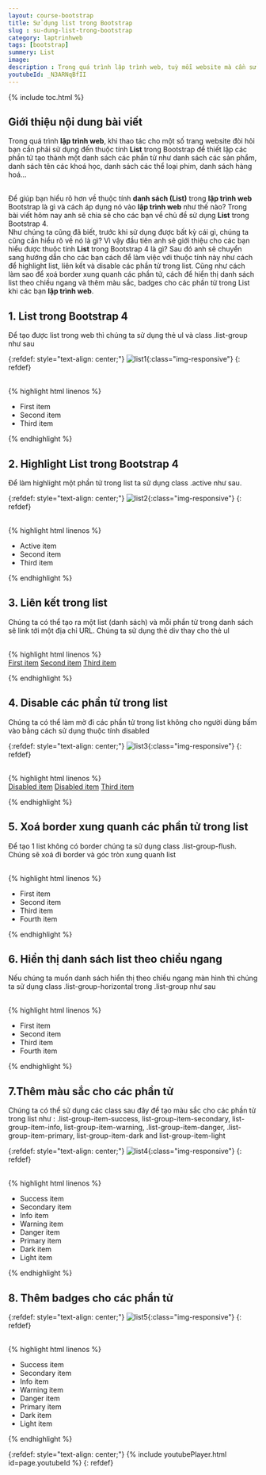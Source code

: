 ```yaml
---
layout: course-bootstrap
title: Sử dụng list trong Bootstrap 
slug : su-dung-list-trong-bootstrap
category: laptrinhweb
tags: [bootstrap]
summery: List
image:
description : Trong quá trình lập trình web, tuỳ mỗi website mà cần sử dụng đến thuộc tính List trong Bootstrap để thiết lập các phần tử tạo thành một danh sách. Trước hết bài viết giúp bạn hiểu rõ về thuộc tính danh sách List là gì? Sau đó sẽ chuyển sang hướng dẫn cách để làm việc với thuộc tính này như cách để highlight list, liên kết và disable các phần tử trong list. Cũng như cách làm sao để xoá border xung quanh các phần tử và hiển thị danh sách list theo chiều ngang, thao tác thêm màu sắc, badges cho các phần tử trong List khi lập trình web. 
youtubeId: _N3ARNqBfII
---
```


{% include toc.html %}

## **Giới thiệu nội dung bài viết**

Trong quá trình <b>lập trình web</b>, khi thao tác cho một số trang website đòi hỏi bạn cần phải sử dụng đến thuộc tính <b>List</b> trong Bootstrap để thiết lập các phần tử tạo thành một danh sách các phần tử như danh sách các sản phẩm, danh sách tên các khoá học, danh sách các thể loại phim, danh sách hàng hoá…

<br>
Để giúp bạn hiểu rõ hơn về thuộc tính <b>danh sách (List)</b> trong <b>lập trình web</b> Bootstrap là gì và cách áp dụng nó vào <b>lập trình web</b> như thế nào? Trong bài viết hôm nay anh sẽ chia sẻ cho các bạn về chủ đề sử dụng <b>List</b> trong Bootstrap 4.

<br>
Như chúng ta cũng đã biết, trước khi sử dụng được bất kỳ cái gì, chúng ta cũng cần hiểu rõ về nó là gì? Vì vậy đầu tiên anh sẽ giới thiệu cho các bạn hiểu được thuộc tính <b>List</b> trong Bootstrap 4 là gì? Sau đó anh sẽ chuyển sang hướng dẫn cho các bạn cách để làm việc với thuộc tính này như cách để highlight list, liên kết và disable các phần tử trong list. Cũng như cách làm sao để xoá border xung quanh các phần tử, cách để hiển thị danh sách list theo chiều ngang và thêm màu sắc, badges cho các phần tử trong List khi các bạn <b>lập trình web</b>.  
 

## **1. List  trong Bootstrap 4**

Để tạo được list trong web thì chúng ta sử dụng thẻ ul và class .list-group như sau

{:refdef: style="text-align: center;"}
![list1](/images/post/boostrap/list1.png){:class="img-responsive"}
{: refdef}

<br>
{% highlight html  linenos %}

 <ul class="list-group">
  <li class="list-group-item">First item</li>
  <li class="list-group-item">Second item</li>
  <li class="list-group-item">Third item</li>
</ul> 


{% endhighlight %}

## **2. Highlight List trong Bootstrap 4**

Để làm highlight một phần tử trong list ta sử dụng class .active như sau.

{:refdef: style="text-align: center;"}
![list2](/images/post/boostrap/list2.png){:class="img-responsive"}
{: refdef}

<br>
{% highlight html  linenos %}

 <ul class="list-group">
  <li class="list-group-item active">Active item</li>
  <li class="list-group-item">Second item</li>
  <li class="list-group-item">Third item</li>
</ul> 
{% endhighlight %}

## **3. Liên kết trong list**

Chúng ta có thể tạo ra một list (danh sách) và mỗi phần tử trong danh sách sẽ link tới một địa chỉ URL. Chúng ta sử dụng thẻ div thay cho thẻ ul

<br>
{% highlight html  linenos %}

 <div class="list-group">
  <a href="#" class="list-group-item list-group-item-action">First item</a>
  <a href="#" class="list-group-item list-group-item-action">Second item</a>
  <a href="#" class="list-group-item list-group-item-action">Third item</a>
</div> 

{% endhighlight %}

## **4. Disable các phần tử trong list**

Chúng ta có thể làm mờ đi các phần tử trong list không cho người dùng bấm vào bằng cách sử dụng thuộc tính disabled

{:refdef: style="text-align: center;"}
![list3](/images/post/boostrap/list3.png){:class="img-responsive"}
{: refdef}

<br>
{% highlight html  linenos %}

 <div class="list-group">
  <a href="#" class="list-group-item disabled">Disabled item</a>
  <a href="#" class="list-group-item disabled">Disabled item</a>
  <a href="#" class="list-group-item">Third item</a>
</div> 

{% endhighlight %}


## **5. Xoá border xung quanh các phần tử trong list**

Để tạo 1 list không có border chúng ta sử dụng class .list-group-flush. Chúng sẽ xoá đi border và góc tròn xung quanh list

<br>
{% highlight html  linenos %}

 <ul class="list-group list-group-flush">
  <li class="list-group-item">First item</li>
  <li class="list-group-item">Second item</li>
  <li class="list-group-item">Third item</li>
  <li class="list-group-item">Fourth item</li>
</ul> 

{% endhighlight %}

## **6. Hiển thị danh sách list theo chiều ngang**

Nếu chúng ta muốn danh sách hiển thị theo chiều ngang màn hình thì chúng ta sử dụng class .list-group-horizontal trong .list-group như sau

<br>
{% highlight html  linenos %}

 <ul class="list-group list-group-horizontal">
  <li class="list-group-item">First item</li>
  <li class="list-group-item">Second item</li>
  <li class="list-group-item">Third item</li>
  <li class="list-group-item">Fourth item</li>
</ul> 

{% endhighlight %}

## **7.Thêm màu sắc cho các phần tử**

Chúng ta có thể sử dụng các class sau đây để tạo màu sắc cho các phần tử trong list như : .list-group-item-success, list-group-item-secondary, list-group-item-info, list-group-item-warning, .list-group-item-danger, .list-group-item-primary, list-group-item-dark and list-group-item-light

{:refdef: style="text-align: center;"}
![list4](/images/post/boostrap/list4.png){:class="img-responsive"}
{: refdef}

<br>
{% highlight html  linenos %}

 <ul class="list-group">
  <li class="list-group-item list-group-item-success">Success item</li>
  <li class="list-group-item list-group-item-secondary">Secondary item</li>
  <li class="list-group-item list-group-item-info">Info item</li>
  <li class="list-group-item list-group-item-warning">Warning item</li>
  <li class="list-group-item list-group-item-danger">Danger item</li>
  <li class="list-group-item list-group-item-primary">Primary item</li>
  <li class="list-group-item list-group-item-dark">Dark item</li>
  <li class="list-group-item list-group-item-light">Light item</li>
</ul>  

{% endhighlight %}

## **8. Thêm badges cho các phần tử**

{:refdef: style="text-align: center;"}
![list5](/images/post/boostrap/list5.png){:class="img-responsive"}
{: refdef}

<br>
{% highlight html  linenos %}

 <ul class="list-group">
  <li class="list-group-item list-group-item-success">Success item</li>
  <li class="list-group-item list-group-item-secondary">Secondary item</li>
  <li class="list-group-item list-group-item-info">Info item</li>
  <li class="list-group-item list-group-item-warning">Warning item</li>
  <li class="list-group-item list-group-item-danger">Danger item</li>
  <li class="list-group-item list-group-item-primary">Primary item</li>
  <li class="list-group-item list-group-item-dark">Dark item</li>
  <li class="list-group-item list-group-item-light">Light item</li>
</ul>  

{% endhighlight %}

{:refdef: style="text-align: center;"}
{% include youtubePlayer.html id=page.youtubeId %}
{: refdef}





